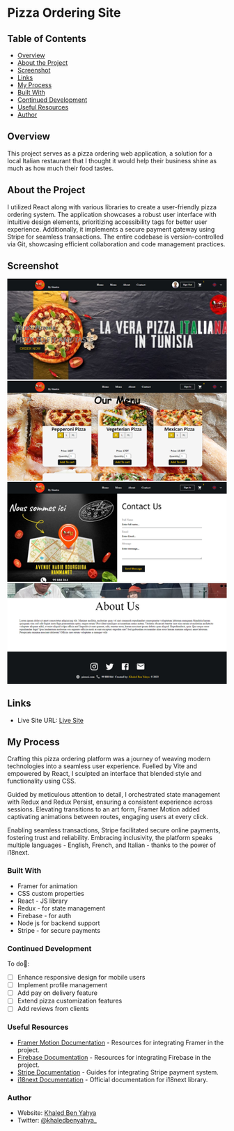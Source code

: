 # Pizza Ordering Site

## Table of Contents

- [Overview](#overview)
- [About the Project ](#about-the-final-project-assessment)
- [Screenshot](#screenshot)
- [Links](#links)
- [My Process](#my-process)
- [Built With](#built-with)
- [Continued Development](#continued-development)
- [Useful Resources](#useful-resources)
- [Author](#author)

## Overview

This project serves as a pizza ordering web application, a solution for a local Italian restaurant that I thought it would help their business shine as much as how much their food tastes.

## About the Project

I utilized React along with various libraries to create a user-friendly pizza ordering system. The application showcases a robust user interface with intuitive design elements, prioritizing accessibility tags for better user experience. Additionally, it implements a secure payment gateway using Stripe for seamless transactions. The entire codebase is version-controlled via Git, showcasing efficient collaboration and code management practices.

## Screenshot

![](./screenshot-home.png)
![](./screenshot-menu.png)
![](./screenshot-contact.png)
![](./screenshot-about-footer.png)

## Links

- Live Site URL: [Live Site](pizza-si.vercel.app/)

## My Process

Crafting this pizza ordering platform was a journey of weaving modern technologies into a seamless user experience. Fuelled by Vite and empowered by React, I sculpted an interface that blended style and functionality using CSS.

Guided by meticulous attention to detail, I orchestrated state management with Redux and Redux Persist, ensuring a consistent experience across sessions. Elevating transitions to an art form, Framer Motion added captivating animations between routes, engaging users at every click.

Enabling seamless transactions, Stripe facilitated secure online payments, fostering trust and reliability. Embracing inclusivity, the platform speaks multiple languages - English, French, and Italian - thanks to the power of i18next.

### Built With

- Framer for animation
- CSS custom properties
- React - JS library
- Redux - for state management
- Firebase - for auth
- Node js for backend support
- Stripe - for secure payments

### Continued Development

To do🔧:

- [ ] Enhance responsive design for mobile users
- [ ] Implement profile management
- [ ] Add pay on delivery feature
- [ ] Extend pizza customization features
- [ ] Add reviews from clients

### Useful Resources

- [Framer Motion Documentation](https://www.framer.com/motion/) - Resources for integrating Framer in the project.
- [Firebase Documentation](https://firebase.google.com/docs) - Resources for integrating Firebase in the project.
- [Stripe Documentation](https://stripe.com/docs/) - Guides for integrating Stripe payment system.
- [i18next Documentation](https://www.i18next.com/) - Official documentation for i18next library.

### Author

- Website: [Khaled Ben Yahya](https://khaledbenyahya.com/)
- Twitter: [@khaledbenyahya\_](https://twitter.com/khaledbenyahya_)

